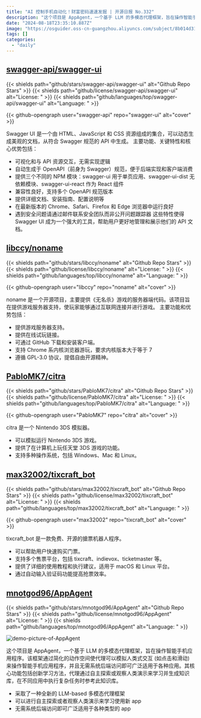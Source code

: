 ```yaml
---
title: "AI 控制手机自动化！财富密码速速发掘 | 开源日报 No.332"
description: "这个项目是 AppAgent，一个基于 LLM 的多模态代理框架，旨在操作智能手机应用程序。该框架通过简化的动作空间使代理可以模拟人类式交互 (如点击和滑动) 来操作智能手机应用程序，并且无需系统后端访问即可广泛适用于各种应用。"
date: "2024-08-18T23:35:10.887Z"
image: "https://osguider.oss-cn-guangzhou.aliyuncs.com/subject/8b014d312586c8d41b94e0897a33ee4e.png"
tags: []
categories:
  - "daily"
---
```


## [swagger-api/swagger-ui](https://github.com/swagger-api/swagger-ui)

{{< shields path="github/stars/swagger-api/swagger-ui" alt="Github Repo Stars" >}} {{< shields path="github/license/swagger-api/swagger-ui" alt="License: " >}} {{< shields path="github/languages/top/swagger-api/swagger-ui" alt="Language: " >}}

{{< github-opengraph user="swagger-api" repo="swagger-ui" alt="cover" >}}

Swagger UI 是一个由 HTML、JavaScript 和 CSS 资源组成的集合，可以动态生成美观的文档，从符合 Swagger 规范的 API 中生成。
主要功能、关键特性和核心优势包括：

- 可视化和与 API 资源交互，无需实现逻辑
- 自动生成于 OpenAPI（前身为 Swagger）规范，便于后端实现和客户端消费
- 提供三个不同的 NPM 模块：swagger-ui 用于单页应用、swagger-ui-dist 无依赖模块、swagger-ui-react 作为 React 组件
- 兼容性良好，支持多个 OpenAPI 规范版本
- 提供详细文档、安装指南、配置说明等
- 在最新版本的 Chrome、Safari、Firefox 和 Edge 浏览器中运行良好
- 遇到安全问题请通过邮件联系安全团队而非公开问题跟踪器
这些特性使得 Swagger UI 成为一个强大的工具，帮助用户更好地管理和展示他们的 API 文档。
  
## [libccy/noname](https://github.com/libccy/noname)

{{< shields path="github/stars/libccy/noname" alt="Github Repo Stars" >}} {{< shields path="github/license/libccy/noname" alt="License: " >}} {{< shields path="github/languages/top/libccy/noname" alt="Language: " >}}

{{< github-opengraph user="libccy" repo="noname" alt="cover" >}}

noname 是一个开源项目，主要提供《无名杀》游戏的服务器端代码。该项目旨在提供游戏服务器支持，使玩家能够通过互联网连接并进行游戏。
主要功能和优势包括：

- 提供游戏服务器支持。
- 提供在线试玩链接。
- 可通过 GitHub 下载和安装客户端。
- 支持 Chrome 系内核浏览器游玩，要求内核版本大于等于 7
- 遵循 GPL-3.0 协议，提倡自由开源精神。
  
## [PabloMK7/citra](https://github.com/PabloMK7/citra)

{{< shields path="github/stars/PabloMK7/citra" alt="Github Repo Stars" >}} {{< shields path="github/license/PabloMK7/citra" alt="License: " >}} {{< shields path="github/languages/top/PabloMK7/citra" alt="Language: " >}}

{{< github-opengraph user="PabloMK7" repo="citra" alt="cover" >}}

citra 是一个 Nintendo 3DS 模拟器。

- 可以模拟运行 Nintendo 3DS 游戏。
- 提供了在计算机上玩任天堂 3DS 游戏的功能。
- 支持多种操作系统，包括 Windows、Mac 和 Linux。
  
## [max32002/tixcraft_bot](https://github.com/max32002/tixcraft_bot)

{{< shields path="github/stars/max32002/tixcraft_bot" alt="Github Repo Stars" >}} {{< shields path="github/license/max32002/tixcraft_bot" alt="License: " >}} {{< shields path="github/languages/top/max32002/tixcraft_bot" alt="Language: " >}}

{{< github-opengraph user="max32002" repo="tixcraft_bot" alt="cover" >}}

tixcraft_bot 是一款免费、开源的搶票机器人程序。

- 可以帮助用户快速购买门票。
- 支持多个售票平台，包括 tixcraft、indievox、ticketmaster 等。
- 提供了详细的使用教程和执行建议，适用于 macOS 和 Linux 平台。
- 通过自动输入验证码功能提高抢票效率。
  
## [mnotgod96/AppAgent](https://github.com/mnotgod96/AppAgent)

{{< shields path="github/stars/mnotgod96/AppAgent" alt="Github Repo Stars" >}} {{< shields path="github/license/mnotgod96/AppAgent" alt="License: " >}} {{< shields path="github/languages/top/mnotgod96/AppAgent" alt="Language: " >}}

![demo-picture-of-AppAgent](https://static.osguider.com/subject/github/mnotgod96/AppAgent/fa4c873861ca26967203b5939a55987b.png)

这个项目是 AppAgent，一个基于 LLM 的多模态代理框架，旨在操作智能手机应用程序。该框架通过简化的动作空间使代理可以模拟人类式交互 (如点击和滑动) 来操作智能手机应用程序，并且无需系统后端访问即可广泛适用于各种应用。其核心功能包括创新学习方法，代理通过自主探索或观察人类演示来学习并生成知识库，在不同应用中执行复杂任务时参考此知识库。

- 采取了一种全新的 LLM-based 多模态代理框架
- 可以进行自主探索或者观察人类演示来学习使用新 app
- 无需系统后端访问即可广泛适用于各种类型的 app
  
